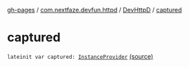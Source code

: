 [gh-pages](../../index.md) / [com.nextfaze.devfun.httpd](../index.md) / [DevHttpD](index.md) / [captured](./captured.md)

# captured

`lateinit var captured: `[`InstanceProvider`](../../com.nextfaze.devfun.inject/-instance-provider/index.md) [(source)](https://github.com/NextFaze/dev-fun/tree/master/devfun-httpd/src/main/java/com/nextfaze/devfun/httpd/HttpD.kt#L49)